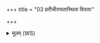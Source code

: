 +++
title = "03 प्रतीचीरायतास्थिता वितताः"

+++
<details><summary>मूलम् (WS)</summary>

प्रतीचीरायतास्थिता वितताः पश्यामहै ।  
समुद्रे अप्सु या हिताः सुराणामयस्मयै ॥ ३ ॥
</details>